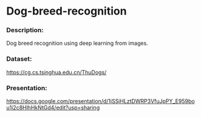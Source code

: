 # Dog-breed-recognition

### Description:

Dog breed recognition using deep learning from images.


### Dataset:

https://cg.cs.tsinghua.edu.cn/ThuDogs/

### Presentation:

https://docs.google.com/presentation/d/1jSSjHLztDWRP3VfuJpPY_E959bou1i2c8HlhHkNtGd4/edit?usp=sharing
